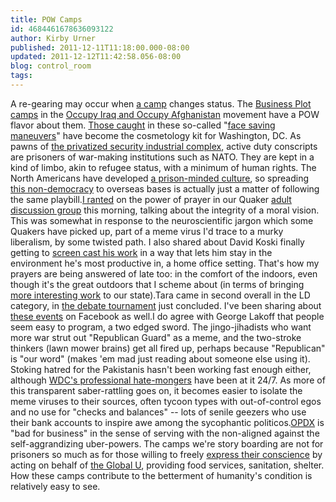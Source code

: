 ```yaml
---
title: POW Camps
id: 4684461678636093122
author: Kirby Urner
published: 2011-12-11T11:18:00.000-08:00
updated: 2011-12-12T11:42:58.056-08:00
blog: control_room
tags: 
---
```


A re-gearing may occur when [a camp](http://mybizmo.blogspot.com/2008/10/bureaucratic-delays.html) changes status.  The [Business Plot camps](http://worldgame.blogspot.com/2011/10/esozone-talk.html) in the [Occupy Iraq and Occupy Afghanistan](http://controlroom.blogspot.com/2011/10/workaday-world.html) movement have a POW flavor about them.  [Those caught](http://www.flickr.com/photos/17157315@N00/3554456237/) in these so-called "[face saving maneuvers](http://controlroom.blogspot.com/2009/06/recruiting-commercial.html)" have become the cosmetology kit for Washington, DC.  As pawns of [the privatized security industrial complex](http://worldgame.blogspot.com/2004/11/pentagon-public-or-private.html), active duty conscripts are prisoners of war-making institutions such as NATO.  They are kept in a kind of limbo, akin to refugee status, with a minimum of human rights.  The North Americans have developed [a prison-minded culture](http://controlroom.blogspot.com/2011/04/roller-coaster-at-reed.html), so spreading [this non-democracy](http://groups.google.com/group/mathfuture/msg/043aa8f39b6ef74c?hl=en) to overseas bases is actually just a matter of following the same playbill.[I ranted](http://secondat.blogspot.com/2010/12/ranting-quakers.html) on the power of prayer in our Quaker [adult discussion group](http://controlroom.blogspot.com/2011/11/adult-discussion.html) this morning, talking about the integrity of a moral vision.  This was somewhat in response to the neuroscientific jargon which some Quakers have picked up, part of a meme virus I'd trace to a murky liberalism, by some twisted path.  I also shared about David Koski finally getting to [screen cast his work](http://coffeeshopsnet.blogspot.com/2011/12/screen-test.html) in a way that lets him stay in the environment he's most productive in, a home office setting.  That's how my prayers are being answered of late too:  in the comfort of the indoors, even though it's the great outdoors that I scheme about (in terms of bringing [more interesting work](http://worldgame.blogspot.com/2009/02/shovel-ready.html) to our state).Tara came in second overall in the LD category, in [the debate tournament](http://worldgame.blogspot.com/2011/12/foray-to-washington.html) just concluded.  I've been sharing about [these events](http://www.flickr.com/photos/17157315@N00/6429065659/in/photostream) on Facebook as well.I do agree with George Lakoff that people seem easy to program, a two edged sword.  The jingo-jihadists who want more war strut out "Republican Guard" as a meme, and the two-stroke thinkers (lawn mower brains) get all fired up, perhaps because "Republican" is "our word" (makes 'em mad just reading about someone else using it).  Stoking hatred for the Pakistanis hasn't been working fast enough either, although [WDC's professional hate-mongers](http://worldgame.blogspot.com/2011/11/double-feature.html) have been at it 24/7.  As more of this transparent saber-rattling goes on, it becomes easier to isolate the meme viruses to their sources, often tycoon types with out-of-control egos and no use for "checks and balances" -- lots of senile geezers who use their bank accounts to inspire awe among the sycophantic politicos.[OPDX](http://controlroom.blogspot.com/2011/11/virtual-opdx.html) is "bad for business" in the sense of serving with the non-aligned against the self-aggrandizing uber-powers.  The camps we're story boarding are not for prisoners so much as for those willing to freely [express their conscience](http://mybizmo.blogspot.com/2007/11/starvation-torture.html) by acting on behalf of [the Global U](http://mybizmo.blogspot.com/2011/10/opdx-pdv.html), providing food services, sanitation, shelter.  How these camps contribute to the betterment of humanity's condition is relatively easy to see.